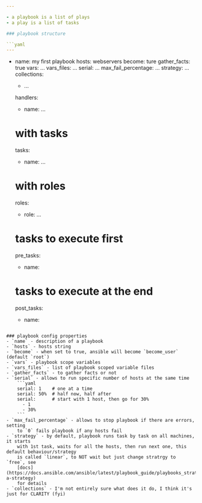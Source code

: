 ```yaml
---

- a playbook is a list of plays
- a play is a list of tasks

### playbook structure

```yaml
---
```

- name: my first playbook
  hosts: webservers
  become: ture
  gather_facts: true
  vars: ...
  vars_files: ...
  serial: ...
  max_fail_percentage: ...
  strategy: ...
  collections:
    - ...

  handlers:
    - name: ...

  # with tasks
  tasks:
    - name: ...

  # with roles
  roles:
    - role: ...

  # tasks to execute first
  pre_tasks:
    - name:

  # tasks to execute at the end
  post_tasks:
    - name:
```

### playbook config properties
- `name` - description of a playbook
- `hosts` - hosts string
- `become` - when set to true, ansible will become `become_user` (default `root`)
- `vars` - playbook scope variables
- `vars_files` - list of playbook scoped variable files
- `gather_facts` - to gather facts or not
- `serial` - allows to run specific number of hosts at the same time
    ```yaml
    serial: 1    # one at a time
    serial: 50%  # half now, half after
    serial:      # start with 1 host, then go for 30%
      - 1
      - 30%
    ```
- `max_fail_percentage` - allows to stop playbook if there are errors, setting
    to `0` fails playbook if any hosts fail
- `strategy` - by default, playbook runs task by task on all machines, it starts
    with 1st task, waits for all the hosts, then run next one, this default behaviour/strategy
    is called `linear`, to NOT wait but just change stratrgy to `free`, see
    [docs](https://docs.ansible.com/ansible/latest/playbook_guide/playbooks_strategies.html#selecting-a-strategy)
    for details
- `collections` - I'm not entirely sure what does it do, I think it's just for CLARITY (fyi)
